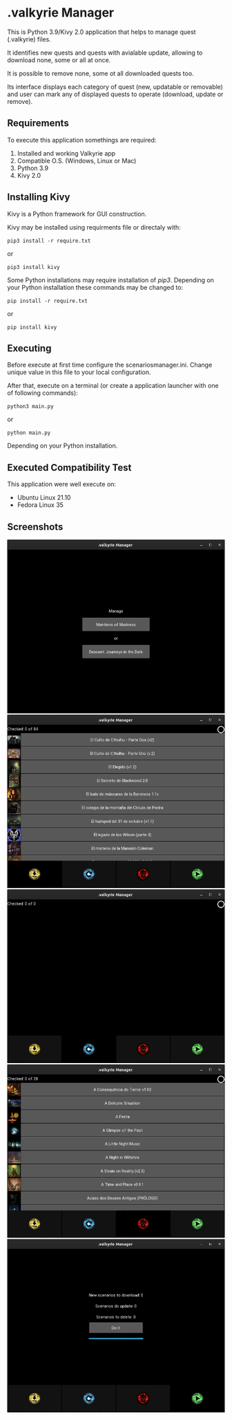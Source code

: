 # .valkyrie Manager

This is Python 3.9/Kivy 2.0 application that helps to manage quest (.valkyrie) files.

It identifies new quests and quests with avialable update, allowing to download none, some or all at once.

It is possible to remove none, some ot all downloaded quests too.

Its interface displays each category of quest (new, updatable or removable) and user can mark any of displayed quests to operate (download, update or remove).

## Requirements

To execute this application somethings are required:

1. Installed and working Valkyrie app
2. Compatible O.S. (Windows, Linux or Mac)
3. Python 3.9
4. Kivy 2.0

## Installing Kivy

Kivy is a Python framework for GUI construction.

Kivy may be installed using requirments file or directaly with:

    pip3 install -r require.txt

or

    pip3 install kivy

Some Python installations may require installation of *pip3*. Depending on your Python installation these commands may be changed to:

    pip install -r require.txt

or

    pip install kivy

## Executing

Before execute at first time configure the scenariosmanager.ini. Change unique value in this file to your local configuration.

After that, execute on a terminal (or create a application launcher with one of following commands):

    python3 main.py

or

    python main.py

Depending on your Python installation.

## Executed Compatibility Test

This application were well execute on:

- Ubuntu Linux 21.10
- Fedora Linux 35

## Screenshots

![Game Selection](resources/game_selection.png)
![New scenarios page](resources/new_scenarios.png)
![Updatable scenarios page](resources/update_scenarios.png)
![Removable scenarios page](resources/delete_scenarios.png)
![Excute page](resources/execute.png)
